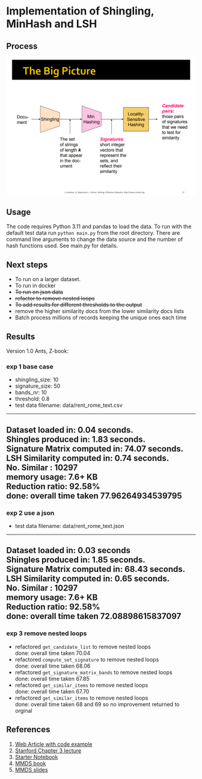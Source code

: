 # Implementation of Shingling, MinHash and LSH  

## Process

![Stanford slides image](docs/process.png "Process Overview")

## Usage
The code requires Python 3.11 and pandas to load the data.
To run with the default test data run `python main.py` from the root directory.
There are command line arguments to change the data source and the number of hash functions used. See main.py for details.

## Next steps  
* To run on a larger dataset. 
* To run in docker
* ~~To run on json data~~
* ~~refactor to remove nested loops~~
* ~~To add results for different thresholds to the output~~  
* remove the higher similarity docs from the lower similarity docs lists  
* Batch process millions of records keeping the unique ones each time

## Results
Version 1.0
Ants, Z-book:  
### exp 1 base case
* shingling_size: 10  
* signature_size: 50  
* bands_nr: 10  
* threshold: 0.8  
* test data filename: data/rent_rome_text.csv  
-----------------------------------------------------------------  
Dataset loaded in: 0.04 seconds.   
Shingles produced in: 1.83 seconds.  
Signature Matrix computed in: 74.07 seconds.  
LSH Similarity computed in: 0.74 seconds.  
No. Similar : 10297  
memory usage: 7.6+ KB   
Reduction ratio: 92.58%  
done: overall time taken 77.96264934539795  
-----------------------------------------------------------------
### exp 2 use a json
* test data filename: data/rent_rome_text.json  
-----------------------------------------------------------------
Dataset loaded in: 0.03 seconds  
Shingles produced in:    1.85 seconds.  
Signature Matrix computed in:    68.43 seconds.  
LSH Similarity computed in:      0.65 seconds.  
No. Similar : 10297  
memory usage: 7.6+ KB  
Reduction ratio: 92.58%  
done: overall time taken 72.08898615837097  
-----------------------------------------------------------------
### exp 3 remove nested loops  
* refactored `get_candidate_list` to remove nested loops  
 done: overall time taken 70.04
* refactored `compute_set_signature` to remove nested loops  
 done: overall time taken 68.06
* refactored `get_signature_matrix_bands` to remove nested loops  
 done: overall time taken 67.85
* refactored `get_similar_items` to remove nested loops  
 done: overall time taken 67.70
* refactored `get_similar_items` to remove nested loops  
 done: overall time taken 68 and 69 so no improvement returned to orginal


## References
1. [Web Article with code example](https://www.codemotion.com/magazine/backend/fast-document-similarity-in-python-minhashlsh/)
2. [Stanford Chapter 3 lecture](https://www.youtube.com/watch?v=dRWO3il-jjA)
3. [Starter Notebook](https://github.com/nicoDs96/Document-Similarity-using-Python-and-PySpark/blob/master/LSH/DM_HW2_Ex2.ipynb)
4. [MMDS book](http://infolab.stanford.edu/~ullman/mmds/book.pdf)
5. [MMDS slides](http://www.mmds.org/mmds/v2.1/ch03-lsh.pdf)
